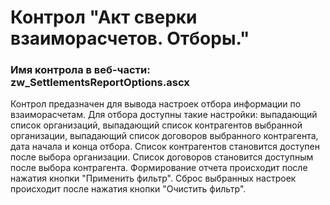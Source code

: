 ﻿---
description: 2.4.11.1
---
# Контрол "Акт сверки взаиморасчетов. Отборы."
### Имя контрола в веб-части: zw_SettlementsReportOptions.ascx
Контрол предазначен для вывода настроек отбора информации по взаиморасчетам.
Для отбора доступны такие настройки: выпадающий список организаций, выпадающий список контрагентов выбранной организации, выпадающий список договоров выбранного контрагента, дата начала и конца отбора.
Список контрагентов становится доступен после выбора организации. Список договоров становится доступным после выбора контрагента.
Формирование отчета происходит после нажатия кнопки "Применить фильтр".
Сброс выбранных настроек происходит после нажатия кнопки "Очистить фильтр".

